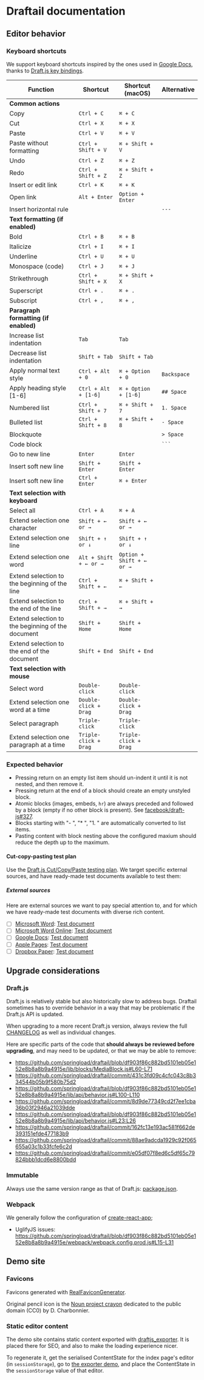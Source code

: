 # Draftail documentation

## Editor behavior

### Keyboard shortcuts

We support keyboard shortcuts inspired by the ones used in [Google Docs](https://support.google.com/docs/answer/179738), thanks to [Draft.js key bindings](https://facebook.github.io/draft-js/docs/advanced-topics-key-bindings.html).

| Function                                          | Shortcut               | Shortcut (macOS)          | Alternative |
| ------------------------------------------------- | ---------------------- | ------------------------- | ----------- |
| **Common actions**                                |                        |                           |             |
| Copy                                              | `Ctrl + C`             | `⌘ + C`                   |             |
| Cut                                               | `Ctrl + X`             | `⌘ + X`                   |             |
| Paste                                             | `Ctrl + V`             | `⌘ + V`                   |             |
| Paste without formatting                          | `Ctrl + Shift + V`     | `⌘ + Shift + V`           |             |
| Undo                                              | `Ctrl + Z`             | `⌘ + Z`                   |             |
| Redo                                              | `Ctrl + Shift + Z`     | `⌘ + Shift + Z`           |             |
| Insert or edit link                               | `Ctrl + K`             | `⌘ + K`                   |             |
| Open link                                         | `Alt + Enter`          | `Option + Enter`          |             |
| Insert horizontal rule                            |                        |                           | `---`       |
| **Text formatting (if enabled)**                  |                        |                           |             |
| Bold                                              | `Ctrl + B`             | `⌘ + B`                   |             |
| Italicize                                         | `Ctrl + I`             | `⌘ + I`                   |             |
| Underline                                         | `Ctrl + U`             | `⌘ + U`                   |             |
| Monospace (code)                                  | `Ctrl + J`             | `⌘ + J`                   |             |
| Strikethrough                                     | `Ctrl + Shift + X`     | `⌘ + Shift + X`           |             |
| Superscript                                       | `Ctrl + .`             | `⌘ + .`                   |             |
| Subscript                                         | `Ctrl + ,`             | `⌘ + ,`                   |             |
| **Paragraph formatting (if enabled)**             |                        |                           |             |
| Increase list indentation                         | `Tab`                  | `Tab`                     |             |
| Decrease list indentation                         | `Shift + Tab`          | `Shift + Tab`             |             |
| Apply normal text style                           | `Ctrl + Alt + 0`       | `⌘ + Option + 0`          | `Backspace` |
| Apply heading style [1-6]                         | `Ctrl + Alt + [1-6]`   | `⌘ + Option + [1-6]`      | `## Space`  |
| Numbered list                                     | `Ctrl + Shift + 7`     | `⌘ + Shift + 7`           | `1. Space`  |
| Bulleted list                                     | `Ctrl + Shift + 8`     | `⌘ + Shift + 8`           | `- Space`   |
| Blockquote                                        |                        |                           | `> Space`   |
| Code block                                        |                        |                           | ` ``` `     |
| Go to new line                                    | `Enter`                | `Enter`                   |             |
| Insert soft new line                              | `Shift + Enter`        | `Shift + Enter`           |             |
| Insert soft new line                              | `Ctrl + Enter`         | `⌘ + Enter`               |             |
| **Text selection with keyboard**                  |                        |                           |             |
| Select all                                        | `Ctrl + A`             | `⌘ + A`                   |             |
| Extend selection one character                    | `Shift + ← or →`       | `Shift + ← or →`          |             |
| Extend selection one line                         | `Shift + ↑ or ↓`       | `Shift + ↑ or ↓`          |             |
| Extend selection one word                         | `Alt + Shift + ← or →` | `Option + Shift + ← or →` |             |
| Extend selection to the beginning of the line     | `Ctrl + Shift + ←`     | `⌘ + Shift + ←`           |             |
| Extend selection to the end of the line           | `Ctrl + Shift + →`     | `⌘ + Shift + →`           |             |
| Extend selection to the beginning of the document | `Shift + Home`         | `Shift + Home`            |             |
| Extend selection to the end of the document       | `Shift + End`          | `Shift + End`             |             |
| **Text selection with mouse**                     |                        |                           |             |
| Select word                                       | `Double-click`         | `Double-click`            |             |
| Extend selection one word at a time               | `Double-click + Drag`  | `Double-click + Drag`     |             |
| Select paragraph                                  | `Triple-click`         | `Triple-click`            |             |
| Extend selection one paragraph at a time          | `Triple-click + Drag`  | `Triple-click + Drag`     |             |

### Expected behavior

* Pressing return on an empty list item should un-indent it until it is not nested, and then remove it.
* Pressing return at the end of a block should create an empty unstyled block.
* Atomic blocks (images, embeds, `hr`) are always preceded and followed by a block (empty if no other block is present). See [facebook/draft-js#327](https://github.com/facebook/draft-js/issues/327).
* Blocks starting with "- ", "\* ", "1. " are automatically converted to list items.
* Pasting content with block nesting above the configured maxium should reduce the depth up to the maximum.

#### Cut-copy-pasting test plan

Use the [Draft.js Cut/Copy/Paste testing plan](https://github.com/facebook/draft-js/wiki/Manual-Testing#cutcopypaste). We target specific external sources, and have ready-made test documents available to test them:

##### External sources

Here are external sources we want to pay special attention to, and for which we have ready-made test documents with diverse rich content.

* [ ] [Microsoft Word](https://products.office.com/en/word): [Test document](https://drive.google.com/open?id=13JGWTFIFk5gjD0g3sEcZJhBKKXaq9SEC)
* [ ] [Microsoft Word Online](https://office.live.com/start/Word.aspx): [Test document](https://1drv.ms/w/s!AuGin45FpiF5hjzm9QdWHYGqPrqm)
* [ ] [Google Docs](https://docs.google.com/): [Test document](https://docs.google.com/document/d/1YjqkIMC3q4jAzy__-S4fb6mC_w9EssmA6aZbGYWFv80/edit)
* [ ] [Apple Pages](https://www.apple.com/lae/pages/): [Test document](https://drive.google.com/open?id=12jCB-l6MOYsNjN-NWXNsen8ThGupX_g4)
* [ ] [Dropbox Paper](https://www.dropbox.com/paper): [Test document](https://paper.dropbox.com/doc/Draft.js-paste-test-document-njfdkwmkeGQ9KICjVwLmU)

## Upgrade considerations

### Draft.js

Draft.js is relatively stable but also historically slow to address bugs. Draftail sometimes has to override behavior in a way that may be problematic if the Draft.js API is updated.

When upgrading to a more recent Draft.js version, always review the full [CHANGELOG](https://github.com/facebook/draft-js/blob/master/CHANGELOG.md) as well as individual changes.

Here are specific parts of the code that **should always be reviewed before upgrading**, and may need to be updated, or that we may be able to remove:

* https://github.com/springload/draftail/blob/df903f86c882bd5101eb05e152e8b8a8b9a4915e/lib/blocks/MediaBlock.js#L60-L71
* https://github.com/springload/draftail/commit/431c3fd09c4cfc043c8b334544b05b9f580b75d2
* https://github.com/springload/draftail/blob/df903f86c882bd5101eb05e152e8b8a8b9a4915e/lib/api/behavior.js#L100-L110
* https://github.com/springload/draftail/commit/8d9de77349cd2f7ee1cba36b03f2946a21039dde
* https://github.com/springload/draftail/blob/df903f86c882bd5101eb05e152e8b8a8b9a4915e/lib/api/behavior.js#L23:L26
* https://github.com/springload/draftail/commit/162fc13e193ac581f662de393151efde477183b9
* https://github.com/springload/draftail/commit/88ae9adcda1929c92f065655a03c1b33fcfe6c2d
* https://github.com/springload/draftail/commit/e05df07f8ed6c5df65c79824bbb1dcd6e8800bdd

### Immutable

Always use the same version range as that of Draft.js: [package.json](https://github.com/facebook/draft-js/blob/master/package.json).

### Webpack

We generally follow the configuration of [create-react-app](https://github.com/facebookincubator/create-react-app);

* UglifyJS issues: https://github.com/springload/draftail/blob/df903f86c882bd5101eb05e152e8b8a8b9a4915e/webpack/webpack.config.prod.js#L15-L31

## Demo site

### Favicons

Favicons generated with [RealFaviconGenerator](https://realfavicongenerator.net/).

Original pencil icon is the [Noun project crayon](https://commons.wikimedia.org/wiki/File:Noun_project_-_crayon.svg) dedicated to the public domain (CC0) by D. Charbonnier.

### Static editor content

The demo site contains static content exported with [draftjs_exporter](https://github.com/springload/draftjs_exporter). It is placed there for SEO, and also to make the loading experience nicer.

To regenerate it, get the serialised ContentState for the index page's editor (in `sessionStorage`), go to [the exporter demo](https://draftjs-exporter.herokuapp.com), and place the ContentState in the `sessionStorage` value of that editor.
